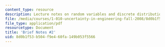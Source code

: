 ```yaml
---
content_type: resource
description: Lecture notes on random variables and discrete distributions.
file: /media/courses/1-010-uncertainty-in-engineering-fall-2008/8d0b1f53b504f9e460fa149b053f5566_notes_02.pdf
file_type: application/pdf
resourcetype: Document
title: 'Brief Notes #2'
uid: 8d0b1f53-b504-f9e4-60fa-149b053f5566
---
```

